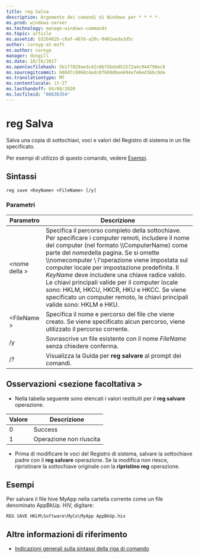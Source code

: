```yaml
---
title: reg Salva
description: Argomento dei comandi di Windows per * * * *-
ms.prod: windows-server
ms.technology: manage-windows-commands
ms.topic: article
ms.assetid: b326482b-c8af-467d-a20c-0481eeda3d5c
author: coreyp-at-msft
ms.author: coreyp
manager: dongill
ms.date: 10/16/2017
ms.openlocfilehash: 5b1f7829aedc42c0b75bda951572a4c944798ec6
ms.sourcegitcommit: b00d7c8968c4adc8f699dbee694afe6ed36bc9de
ms.translationtype: MT
ms.contentlocale: it-IT
ms.lasthandoff: 04/08/2020
ms.locfileid: "80836354"
---
```

# <a name="reg-save"></a>reg Salva



Salva una copia di sottochiavi, voci e valori del Registro di sistema in un file specificato.

Per esempi di utilizzo di questo comando, vedere [Esempi](#BKMK_examples).

## <a name="syntax"></a>Sintassi

```
reg save <KeyName> <FileName> [/y]
```

### <a name="parameters"></a>Parametri

|Parametro|Descrizione|
|---------|-----------|
|\<nome della >|Specifica il percorso completo della sottochiave. Per specificare i computer remoti, includere il nome del computer (nel formato \\\\ComputerName\) come parte del *nome*della pagina. Se si omette \\\\nomecomputer \ l'operazione viene impostata sul computer locale per impostazione predefinita. Il *KeyName* deve includere una chiave radice valido. Le chiavi principali valide per il computer locale sono: HKLM, HKCU, HKCR, HKU e HKCC. Se viene specificato un computer remoto, le chiavi principali valide sono: HKLM e HKU.|
|\<FileName >|Specifica il nome e percorso del file che viene creato. Se viene specificato alcun percorso, viene utilizzato il percorso corrente.|
|/y|Sovrascrive un file esistente con il nome *FileName* senza chiedere conferma.|
|/?|Visualizza la Guida per **reg salvare** al prompt dei comandi.|

## <a name="remarks-optional-section"></a>Osservazioni \<sezione facoltativa >

-   Nella tabella seguente sono elencati i valori restituiti per il **reg salvare** operazione.

|Valore|Descrizione|
|-----|-----------|
|0|Success|
|1|Operazione non riuscita|
-   Prima di modificare le voci del Registro di sistema, salvare la sottochiave padre con il **reg salvare** operazione. Se la modifica non riesce, ripristinare la sottochiave originale con la **ripristino reg** operazione.

## <a name="examples"></a><a name=BKMK_examples></a>Esempi

Per salvare il file hive MyApp nella cartella corrente come un file denominato AppBkUp. HIV, digitare:
```
REG SAVE HKLM\Software\MyCo\MyApp AppBkUp.hiv
```

## <a name="additional-references"></a>Altre informazioni di riferimento

- [Indicazioni generali sulla sintassi della riga di comando](command-line-syntax-key.md)